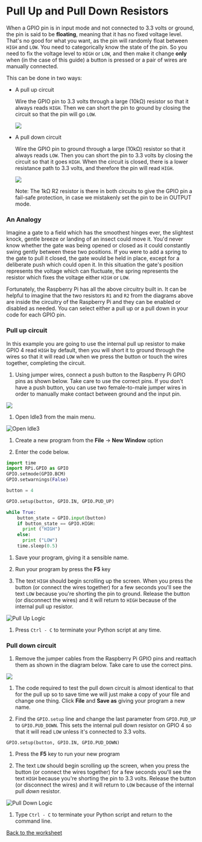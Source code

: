 # Pull Up and Pull Down Resistors

When a GPIO pin is in input mode and not connected to 3.3 volts or ground, the pin is said to be **floating**, meaning that it has no fixed voltage level. That's no good for what you want, as the pin will randomly float between `HIGH` and `LOW`. You need to categorically know the state of the pin. So you need to fix the voltage level to `HIGH` or `LOW`, and then make it change **only** when (in the case of this guide) a button is pressed or a pair of wires are manually connected.

This can be done in two ways:

- A pull up circuit

  Wire the GPIO pin to 3.3 volts through a large (10kΩ) resistor so that it always reads `HIGH`. Then we can short the pin to ground by closing the circuit so that the pin will go `LOW`.

  ![](images/pull_up.png)

- A pull down circuit

  Wire the GPIO pin to ground through a large (10kΩ) resistor so that it always reads `LOW`. Then you can short the pin to 3.3 volts by closing the circuit so that it goes `HIGH`. When the circuit is closed, there is a lower resistance path to 3.3 volts, and therefore the pin will read `HIGH`.

  ![](images/pull_down.png)

  Note: The 1kΩ R2 resistor is there in both circuits to give the GPIO pin a fail-safe protection, in case we mistakenly set the pin to be in OUTPUT mode.

### An Analogy
Imagine a gate to a field which has the smoothest hinges ever, the slightest knock, gentle breeze or landing of an insect could move it. You'd never know whether the gate was being opened or closed as it could constantly swing gently between these two positions. If you were to add a spring to the gate to pull it closed, the gate would be held in place, except for a deliberate push which could open it. In this situation the gate's position represents the voltage which can fluctuate, the spring represents the resistor which fixes the voltage either `HIGH` or `LOW`.

Fortunately, the Raspberry Pi has all the above circuitry built in. It can be helpful to imagine that the two resistors `R1` and `R2` from the diagrams above are inside the circuitry of the Raspberry Pi and they can be enabled or disabled as needed. You can select either a pull up or a pull down in your code for each GPIO pin.

### Pull up circuit

In this example you are going to use the internal pull up resistor to make GPIO 4 read `HIGH` by default, then you will short it to ground through the wires so that it will read `LOW` when we press the button or touch the wires together, completing the circuit.

1. Using jumper wires, connect a push button to the Raspberry Pi GPIO pins as shown below. Take care to use the correct pins. If you don't have a push button, you can use two female-to-male jumper wires in order to manually make contact between ground and the input pin.

  ![](images/pull_up_wire.png)

1. Open Idle3 from the main menu.

![Open Idle3](images/open_idle.png)

1. Create a new program from the **File** -> **New Window** option

1. Enter the code below.
  ```python
  import time
  import RPi.GPIO as GPIO
  GPIO.setmode(GPIO.BCM)
  GPIO.setwarnings(False)

  button = 4

  GPIO.setup(button, GPIO.IN, GPIO.PUD_UP)

  while True:
      button_state = GPIO.input(button)
      if button_state == GPIO.HIGH:
        print ("HIGH")
      else:
        print ("LOW")
      time.sleep(0.5)
  ```

1. Save your program, giving it a sensible name.

1. Run your program by press the **F5** key

1. The text `HIGH` should begin scrolling up the screen. When you press the button (or connect the wires together) for a few seconds you'll see the text `LOW` because you're shorting the pin to ground. Release the button (or disconnect the wires) and it will return to `HIGH` because of the internal pull up resistor.

  ![Pull Up Logic](images/pull_up_screenshot.png)

1. Press `Ctrl - C` to terminate your Python script at any time.

### Pull down circuit

1. Remove the jumper cables from the Raspberry Pi GPIO pins and reattach them as shown in the diagram below. Take care to use the correct pins.

  ![](images/pull_down_wire.png)

1. The code required to test the pull down circuit is almost identical to that for the pull up so to save time we will just make a copy of your file and change one thing. Click **File** and **Save as** giving your program a new name.

1. Find the `GPIO.setup` line and change the last parameter from `GPIO.PUD_UP` to `GPIO.PUD_DOWN`. This sets the internal pull down resistor on GPIO 4 so that it will read `LOW` unless it's connected to 3.3 volts.

  `GPIO.setup(button, GPIO.IN, GPIO.PUD_DOWN)`

1. Press the **F5** key to run your new program

1. The text `LOW` should begin scrolling up the screen, when you press the button (or connect the wires together) for a few seconds you'll see the text `HIGH` because you're shorting the pin to 3.3 volts. Release the button (or disconnect the wires) and it will return to `LOW` because of the internal pull *down* resistor.

  ![Pull Down Logic](images/pull_down_screenshot.png)

1. Type `Ctrl - C` to terminate your Python script and return to the command line.

[Back to the worksheet](worksheet.md)
